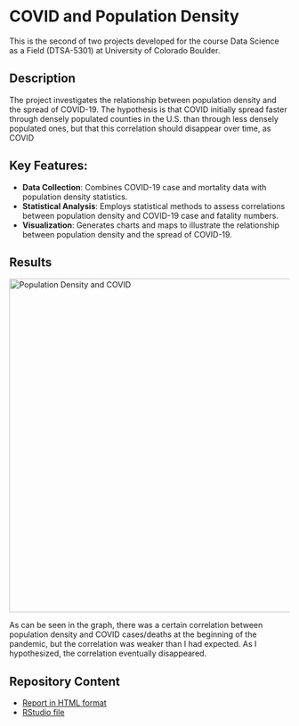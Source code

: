 # COVID and Population Density
This is the second of two projects developed for the course Data Science as a Field (DTSA-5301) at University of Colorado Boulder.

## Description
The project investigates the relationship between population density and the spread of COVID-19. The hypothesis is that COVID initially spread faster through densely populated counties in the U.S. than through less densely populated ones, but that this correlation should disappear over time, as COVID 

## Key Features:
* **Data Collection**: Combines COVID-19 case and mortality data with population density statistics.
* **Statistical Analysis**: Employs statistical methods to assess correlations between population density and COVID-19 case and fatality numbers.
* **Visualization**: Generates charts and maps to illustrate the relationship between population density and the spread of COVID-19.

## Results

<img src = "https://github.com/user-attachments/assets/4f223dda-edb4-4454-bbcf-1d36f3305f59" alt = "Population Density and COVID" width = "600">

As can be seen in the graph, there was a certain correlation between population density and COVID cases/deaths at the beginning of the pandemic, but the correlation was weaker than I had expected. As I hypothesized, the correlation eventually disappeared.


## Repository Content
* [Report in HTML format](https://olaklingberg.github.io/COVID-and-Population-Density/covid_study.html)
* [RStudio file](https://olaklingberg.github.io/COVID-and-Population-Density/covid_study.Rmd)

